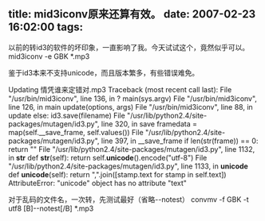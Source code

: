 title: mid3iconv原来还算有效。
date: 2007-02-23 16:02:00
tags:
---

以前的转id3的软件的坏印象，一直影响了我。今天试试这个，竟然似乎可以。
mid3iconv  -e GBK *.mp3

鉴于id3本来不支持unicode，而且版本繁多，有些错误难免。

Updating 情凭谁来定错对.mp3
Traceback (most recent call last):
  File "/usr/bin/mid3iconv", line 136, in ?
    main(sys.argv)
  File "/usr/bin/mid3iconv", line 126, in main
    update(options, args)
  File "/usr/bin/mid3iconv", line 88, in update
    else: id3.save(filename)
  File "/usr/lib/python2.4/site-packages/mutagen/id3.py", line 320, in save
    framedata = map(self.__save_frame, self.values())
  File "/usr/lib/python2.4/site-packages/mutagen/id3.py", line 397, in __save_frame
    if len(str(frame)) == 0: return ""
  File "/usr/lib/python2.4/site-packages/mutagen/id3.py", line 1132, in __str__
    def __str__(self): return self.__unicode__().encode("utf-8")
  File "/usr/lib/python2.4/site-packages/mutagen/id3.py", line 1133, in __unicode__
    def __unicode__(self): return ",".join([stamp.text for stamp in self.text])
AttributeError: "unicode" object has no attribute "text"


对于乱码的文件名，一次转，先测试最好（省略--notest）
convmv -f GBK -t utf8 [B]--notest[/B] *.mp3